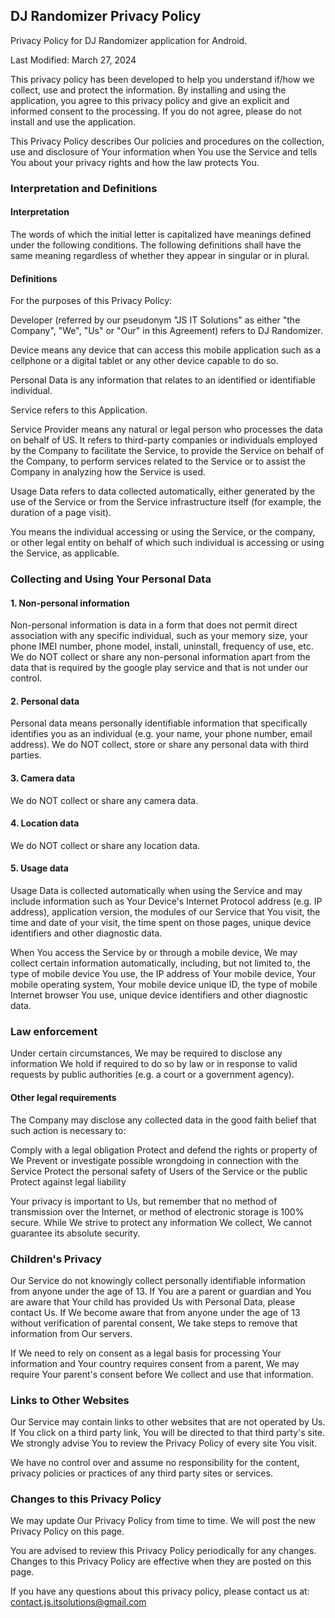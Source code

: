 ## DJ Randomizer Privacy Policy
Privacy Policy for DJ Randomizer application for Android.

Last Modified: March 27, 2024

This privacy policy has been developed to help you understand if/how we collect, use and protect the information. By installing and using the application, you agree to this privacy policy and give an explicit and informed consent to the processing. If you do not agree, please do not install and use the application.

This Privacy Policy describes Our policies and procedures on the collection, use and disclosure of Your information when You use the Service and tells You about your privacy rights and how the law protects You.

### Interpretation and Definitions

#### Interpretation
The words of which the initial letter is capitalized have meanings defined under the following conditions. The following definitions shall have the same meaning regardless of whether they appear in singular or in plural.

#### Definitions
For the purposes of this Privacy Policy:

Developer (referred by our pseudonym "JS IT Solutions" as either "the Company", "We", "Us" or "Our" in this Agreement) refers to DJ Randomizer.

Device means any device that can access this mobile application such as a cellphone or a digital tablet or any other device capable to do so.

Personal Data is any information that relates to an identified or identifiable individual.

Service refers to this Application.

Service Provider means any natural or legal person who processes the data on behalf of US. It refers to third-party companies or individuals employed by the Company to facilitate the Service, to provide the Service on behalf of the Company, to perform services related to the Service or to assist the Company in analyzing how the Service is used.

Usage Data refers to data collected automatically, either generated by the use of the Service or from the Service infrastructure itself (for example, the duration of a page visit).

You means the individual accessing or using the Service, or the company, or other legal entity on behalf of which such individual is accessing or using the Service, as applicable.

### Collecting and Using Your Personal Data

#### 1. Non-personal information

Non-personal information is data in a form that does not permit direct association with any specific individual, such as your memory size, your phone IMEI number, phone model, install, uninstall, frequency of use, etc.
We do NOT collect or share any non-personal information apart from the data that is required by the google play service and that is not under our control.

#### 2. Personal data

Personal data means personally identifiable information that specifically identifies you as an individual (e.g. your name, your phone number, email address).
We do NOT collect, store or share any personal data with third parties.

#### 3. Camera data

We do NOT collect or share any camera data.

#### 4. Location data

We do NOT collect or share any location data.

#### 5. Usage data 

Usage Data is collected automatically when using the Service and may include information such as Your Device's Internet Protocol address (e.g. IP address), application version, the modules of our Service that You visit, the time and date of your visit, the time spent on those pages, unique device identifiers and other diagnostic data.

When You access the Service by or through a mobile device, We may collect certain information automatically, including, but not limited to, the type of mobile device You use, the IP address of Your mobile device, Your mobile operating system, Your mobile device unique ID, the type of mobile Internet browser You use, unique device identifiers and other diagnostic data.

### Law enforcement

Under certain circumstances, We may be required to disclose any information We hold if required to do so by law or in response to valid requests by public authorities (e.g. a court or a government agency).

#### Other legal requirements

The Company may disclose any collected data in the good faith belief that such action is necessary to:

Comply with a legal obligation
Protect and defend the rights or property of We
Prevent or investigate possible wrongdoing in connection with the Service
Protect the personal safety of Users of the Service or the public
Protect against legal liability

Your privacy is important to Us, but remember that no method of transmission over the Internet, or method of electronic storage is 100% secure. While We strive to protect any information We collect, We cannot guarantee its absolute security.

### Children's Privacy

Our Service do not knowingly collect personally identifiable information from anyone under the age of 13. If You are a parent or guardian and You are aware that Your child has provided Us with Personal Data, please contact Us. If We become aware that from anyone under the age of 13 without verification of parental consent, We take steps to remove that information from Our servers.

If We need to rely on consent as a legal basis for processing Your information and Your country requires consent from a parent, We may require Your parent's consent before We collect and use that information.

### Links to Other Websites

Our Service may contain links to other websites that are not operated by Us. If You click on a third party link, You will be directed to that third party's site. We strongly advise You to review the Privacy Policy of every site You visit.

We have no control over and assume no responsibility for the content, privacy policies or practices of any third party sites or services.

### Changes to this Privacy Policy

We may update Our Privacy Policy from time to time. We will post the new Privacy Policy on this page.

You are advised to review this Privacy Policy periodically for any changes. Changes to this Privacy Policy are effective when they are posted on this page.


If you have any questions about this privacy policy, please contact us at: contact.js.itsolutions@gmail.com